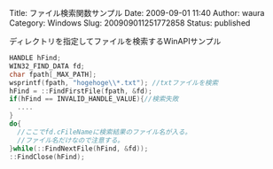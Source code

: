 Title: ファイル検索関数サンプル
Date: 2009-09-01 11:40
Author: waura
Category: Windows
Slug: 200909011251772858
Status: published

ディレクトリを指定してファイルを検索するWinAPIサンプル

```cpp
HANDLE hFind;
WIN32_FIND_DATA fd;
char fpath[_MAX_PATH];
wsprintf(fpath, "hogehoge\\*.txt"); //txtファイルを検索
hFind = ::FindFirstFile(fpath, &fd);
if(hFind == INVALID_HANDLE_VALUE){//検索失敗
  ....
}
do{
  //ここでfd.cFileNameに検索結果のファイル名が入る。
  //ファイル名だけなので注意する。
}while(::FindNextFile(hFind, &fd));
::FindClose(hFind);
```
